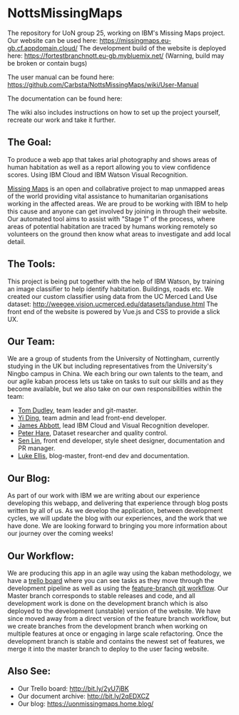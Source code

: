 # NottsMissingMaps
The repository for UoN group 25, working on IBM's Missing Maps project.
Our website can be used here: https://missingmaps.eu-gb.cf.appdomain.cloud/
The development build of the website is deployed here: https://fortestbranchnott.eu-gb.mybluemix.net/ (Warning, build may be broken or contain bugs)

The user manual can be found here: https://github.com/Carbsta/NottsMissingMaps/wiki/User-Manual

The documentation can be found here:

The wiki also includes instructions on how to set up the project yourself, recreate our work and take it further.

## The Goal:
To produce a web app that takes arial photography and shows areas of human habitation as well as a report allowing you to view confidence scores. Using IBM Cloud and IBM Watson Visual Recognition.

[Missing Maps](https://www.missingmaps.org/ "Missing Maps homepage") is an open and collabrative project to map unmapped areas of the world providing vital assistance to humanitarian organisations working in the affected areas. We are proud to be working with IBM to help this cause and anyone can get involved by joining in through their website. Our automated tool aims to assist with "Stage 1" of the process, where areas of potential habitation are traced by humans working remotely so volunteers on the ground then know what areas to investigate and add local detail.

## The Tools:
This project is being put together with the help of IBM Watson, by training an image classifier to help identify habitation. Buildings, roads etc. We created our custom classifier using data from the UC Merced Land Use dataset:  http://weegee.vision.ucmerced.edu/datasets/landuse.html
The front end of the website is powered by Vue.js and CSS to provide a slick UX.

## Our Team:
We are a group of students from the University of Nottingham, currently studying in the UK but including representatives from the University's Ningbo campus in China. We each bring our own talents to the team, and our agile kaban process lets us take on tasks to suit our skills and as they become available, but we also take on our own responsibilities within the team:

- [Tom Dudley](https://github.com/Carbsta), team leader and git-master.
- [Yi Ding](https://github.com/DDEle), team admin and lead front-end developer.
- [James Abbott](https://github.com/psyja4), lead IBM Cloud and Visual Recognition developer.
- [Peter Hare](https://github.com/pete234), Dataset researcher and quality control.
- [Sen Lin](https://github.com/SenLin0710), front end developer, style sheet designer, documentation and PR manager.
- [Luke Ellis](https://github.com/Luke551), blog-master, front-end dev and documentation.

## Our Blog:
As part of our work with IBM we are writing about our experience developing this webapp, and delivering that experience through blog posts written by all of us. As we develop the application, between development cycles, we will update the blog with our experiences, and the work that we have done. We are looking forward to bringing you more information about our journey over the coming weeks!

## Our Workflow:
We are producing this app in an agile way using the kaban methodology, we have a [trello board](http://bit.ly/2yU7jBK "Our Trello") where you can see tasks as they move through the development pipeline as well as using the [feature-branch git workflow](https://www.atlassian.com/git/tutorials/comparing-workflows/feature-branch-workflow "Atlassian feature branch workflow tutorial").
Our Master branch corresponds to stable releases and code, and all development work is done on the development branch which is also deployed to the development (unstable) version of the website. We have since moved away from a direct version of the feature branch workflow, but we create branches from the development branch when working on multiple features at once or engaging in large scale refactoring. Once the development branch is stable and contains the newest set of features, we merge it into the master branch to deploy to the user facing website.

## Also See:
- Our Trello board: http://bit.ly/2yU7jBK
- Our document archive: http://bit.ly/2qEDXCZ
- Our blog: https://uonmissingmaps.home.blog/
